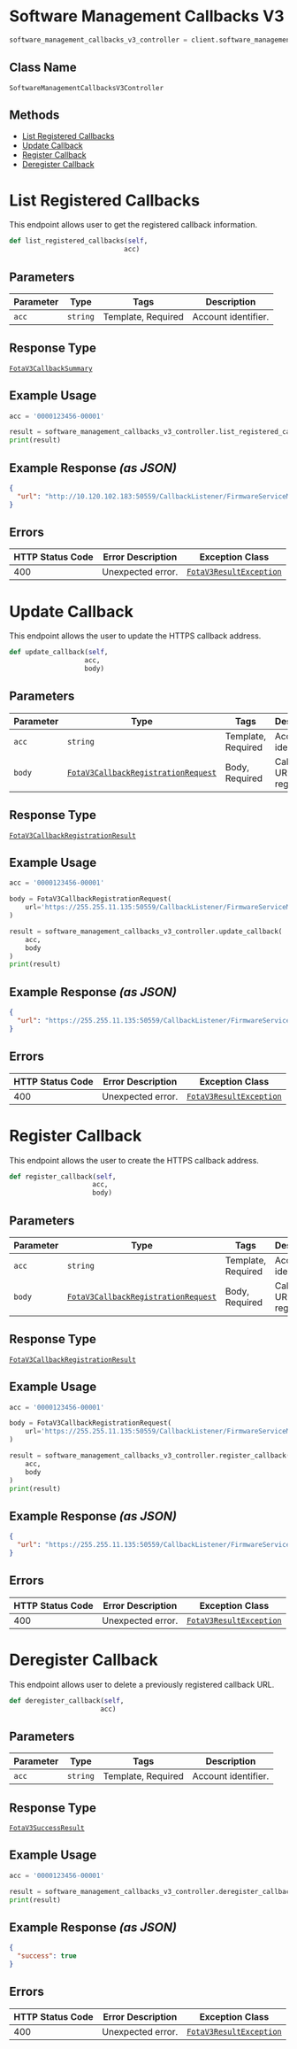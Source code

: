 # Software Management Callbacks V3

```python
software_management_callbacks_v3_controller = client.software_management_callbacks_v3
```

## Class Name

`SoftwareManagementCallbacksV3Controller`

## Methods

* [List Registered Callbacks](../../doc/controllers/software-management-callbacks-v3.md#list-registered-callbacks)
* [Update Callback](../../doc/controllers/software-management-callbacks-v3.md#update-callback)
* [Register Callback](../../doc/controllers/software-management-callbacks-v3.md#register-callback)
* [Deregister Callback](../../doc/controllers/software-management-callbacks-v3.md#deregister-callback)


# List Registered Callbacks

This endpoint allows user to get the registered callback information.

```python
def list_registered_callbacks(self,
                             acc)
```

## Parameters

| Parameter | Type | Tags | Description |
|  --- | --- | --- | --- |
| `acc` | `string` | Template, Required | Account identifier. |

## Response Type

[`FotaV3CallbackSummary`](../../doc/models/fota-v3-callback-summary.md)

## Example Usage

```python
acc = '0000123456-00001'

result = software_management_callbacks_v3_controller.list_registered_callbacks(acc)
print(result)
```

## Example Response *(as JSON)*

```json
{
  "url": "http://10.120.102.183:50559/CallbackListener/FirmwareServiceMessages.asmx"
}
```

## Errors

| HTTP Status Code | Error Description | Exception Class |
|  --- | --- | --- |
| 400 | Unexpected error. | [`FotaV3ResultException`](../../doc/models/fota-v3-result-exception.md) |


# Update Callback

This endpoint allows the user to update the HTTPS callback address.

```python
def update_callback(self,
                   acc,
                   body)
```

## Parameters

| Parameter | Type | Tags | Description |
|  --- | --- | --- | --- |
| `acc` | `string` | Template, Required | Account identifier. |
| `body` | [`FotaV3CallbackRegistrationRequest`](../../doc/models/fota-v3-callback-registration-request.md) | Body, Required | Callback URL registration. |

## Response Type

[`FotaV3CallbackRegistrationResult`](../../doc/models/fota-v3-callback-registration-result.md)

## Example Usage

```python
acc = '0000123456-00001'

body = FotaV3CallbackRegistrationRequest(
    url='https://255.255.11.135:50559/CallbackListener/FirmwareServiceMessages.asmx'
)

result = software_management_callbacks_v3_controller.update_callback(
    acc,
    body
)
print(result)
```

## Example Response *(as JSON)*

```json
{
  "url": "https://255.255.11.135:50559/CallbackListener/FirmwareServiceMessages.asmx"
}
```

## Errors

| HTTP Status Code | Error Description | Exception Class |
|  --- | --- | --- |
| 400 | Unexpected error. | [`FotaV3ResultException`](../../doc/models/fota-v3-result-exception.md) |


# Register Callback

This endpoint allows the user to create the HTTPS callback address.

```python
def register_callback(self,
                     acc,
                     body)
```

## Parameters

| Parameter | Type | Tags | Description |
|  --- | --- | --- | --- |
| `acc` | `string` | Template, Required | Account identifier. |
| `body` | [`FotaV3CallbackRegistrationRequest`](../../doc/models/fota-v3-callback-registration-request.md) | Body, Required | Callback URL registration. |

## Response Type

[`FotaV3CallbackRegistrationResult`](../../doc/models/fota-v3-callback-registration-result.md)

## Example Usage

```python
acc = '0000123456-00001'

body = FotaV3CallbackRegistrationRequest(
    url='https://255.255.11.135:50559/CallbackListener/FirmwareServiceMessages.asmx'
)

result = software_management_callbacks_v3_controller.register_callback(
    acc,
    body
)
print(result)
```

## Example Response *(as JSON)*

```json
{
  "url": "https://255.255.11.135:50559/CallbackListener/FirmwareServiceMessages.asmx"
}
```

## Errors

| HTTP Status Code | Error Description | Exception Class |
|  --- | --- | --- |
| 400 | Unexpected error. | [`FotaV3ResultException`](../../doc/models/fota-v3-result-exception.md) |


# Deregister Callback

This endpoint allows user to delete a previously registered callback URL.

```python
def deregister_callback(self,
                       acc)
```

## Parameters

| Parameter | Type | Tags | Description |
|  --- | --- | --- | --- |
| `acc` | `string` | Template, Required | Account identifier. |

## Response Type

[`FotaV3SuccessResult`](../../doc/models/fota-v3-success-result.md)

## Example Usage

```python
acc = '0000123456-00001'

result = software_management_callbacks_v3_controller.deregister_callback(acc)
print(result)
```

## Example Response *(as JSON)*

```json
{
  "success": true
}
```

## Errors

| HTTP Status Code | Error Description | Exception Class |
|  --- | --- | --- |
| 400 | Unexpected error. | [`FotaV3ResultException`](../../doc/models/fota-v3-result-exception.md) |

